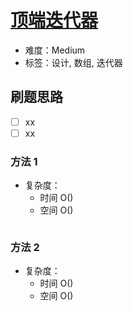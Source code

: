 # [顶端迭代器](https://leetcode-cn.com/problems/peeking-iterator/)

- 难度：Medium
- 标签：设计, 数组, 迭代器

## 刷题思路

- [ ] xx
- [ ] xx

### 方法 1

- 复杂度：
    - 时间 O()
    - 空间 O()

``` js

```

### 方法 2

- 复杂度：
    - 时间 O()
    - 空间 O()

``` js

```
